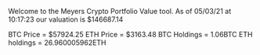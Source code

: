 Welcome to the Meyers Crypto Portfolio Value tool. 
As of 05/03/21 at 10:17:23 our valuation is $146687.14 

BTC Price = $57924.25
 ETH Price = $3163.48
BTC Holdings = 1.06BTC
 ETH holdings = 26.960005962ETH 
